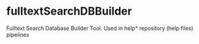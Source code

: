 # fulltextSearchDBBuilder
Fulltext Search Database Builder Tool. Used in help* repository (help files) pipelines
